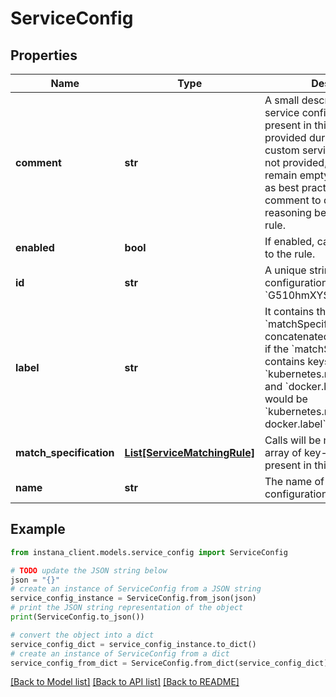 # ServiceConfig


## Properties

Name | Type | Description | Notes
------------ | ------------- | ------------- | -------------
**comment** | **str** | A small description of the service configuration would be present in this field if it was provided during creation of the custom service rule. If it was not provided, this field will remain empty. It is considered as best practice to add a comment to document the reasoning behind creating the rule.  | [optional] 
**enabled** | **bool** | If enabled, calls will be mapped to the rule. | 
**id** | **str** | A unique string for the service configuration. Eg: &#x60;G510hmXYSDysLZ5kuj0BaQ&#x60; | 
**label** | **str** | It contains the tags defined in &#x60;matchSpecification&#x60; concatenated with a dash. Eg: if the &#x60;matchSpecification&#x60; contains keys &#x60;kubernetes.namespace.name&#x60; and &#x60;docker.label&#x60;, &#x60;label&#x60; would be &#x60;kubernetes.namespace.name-docker.label&#x60;.  | 
**match_specification** | [**List[ServiceMatchingRule]**](ServiceMatchingRule.md) | Calls will be matched with the array of key-value tags present in this field. | 
**name** | **str** | The name of the service configuration. Eg: &#x60;Rule ABC&#x60; | 

## Example

```python
from instana_client.models.service_config import ServiceConfig

# TODO update the JSON string below
json = "{}"
# create an instance of ServiceConfig from a JSON string
service_config_instance = ServiceConfig.from_json(json)
# print the JSON string representation of the object
print(ServiceConfig.to_json())

# convert the object into a dict
service_config_dict = service_config_instance.to_dict()
# create an instance of ServiceConfig from a dict
service_config_from_dict = ServiceConfig.from_dict(service_config_dict)
```
[[Back to Model list]](../README.md#documentation-for-models) [[Back to API list]](../README.md#documentation-for-api-endpoints) [[Back to README]](../README.md)


